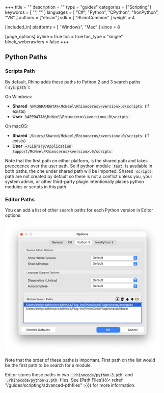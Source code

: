 +++
title = ""
description = ""
type = "guides"
categories = ["Scripting"]
keywords = [ "", "" ]
languages = [ "C#", "Python", "CPython", "IronPython", "VB" ]
authors = ["ehsan"]
sdk = [ "RhinoCommon" ]
weight = 4

[included_in]
platforms = [ "Windows", "Mac" ]
since = 8

[page_options]
byline = true
toc = true
toc_type = "single"
block_webcrawlers = false
+++

<style>
    .main-content img { zoom: 50%; }
    code {
        background-color: #efefef;
        padding-left: 5px;
        padding-right: 5px;
        border-radius: 3px;
    }
</style>

## Python Paths

### Scripts Path

By default, Rhino adds these paths to Python 2 and 3 search paths (`sys.path`):

On Windows:

- **Shared** `%PROGRAMDATA%\McNeel\Rhinoceros\<version>.0\scripts` (if exists)
- **User** `%APPDATA%\McNeel\Rhinoceros\<version>.0\scripts`

On macOS:

- **Shared** `/Users/Shared/McNeel/Rhinoceros/<version>.0/scripts` (if exists)
- **User** `~/Library/Application Support/McNeel/Rhinoceros/<version>.0/scripts`

Note that the first path on either platform, is the shared path and takes precedence over the user path. So if python module `test` is available in both paths, the one under shared path will be imported. Shared `scripts` path are not created by default so there is not a conflict unless you, your system admin, or other third-party plugin intentionally places python modules or scripts in this path.

### Editor Paths

You can add a list of other search paths for each Python version in Editor options:

![](01.png)

Note that the order of these paths is important. First path on the list would be the first path to be search for a module.

Editor stores these paths in two `.rhinocode/python-3.pth` and `.rhinocode/python-2.pth` files. See [Path Files]({{< relref "/guides/scripting/advanced-pthfiles" >}}) for more information.